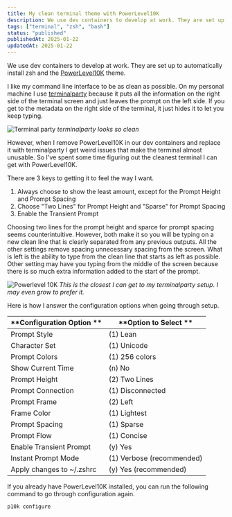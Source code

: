 ```yaml
---
title: My clean terminal theme with PowerLevel10K
description: We use dev containers to develop at work. They are set up to automatically install zsh and the PowerLevel10K theme. Although it isn't my preferred theme (terminalparty), it is customizable enough to be almost as clean.
tags: ["terminal", "zsh", "bash"]
status: "published"
publishedAt: 2025-01-22
updatedAt: 2025-01-22
---
```


We use dev containers to develop at work. They are set up to automatically install zsh and the [PowerLevel10K](https://github.com/romkatv/powerlevel10k) theme.

I like my command line interface to be as clean as possible. On my personal machine I use [terminalparty](https://github.com/ohmyzsh/ohmyzsh/wiki/Themes#terminalparty) because it puts all the information on the right side of the terminal screen and just leaves the prompt on the left side. If you get to the metadata on the right side of the terminal, it just hides it to let you keep typing.

![Terminal party](/images/terminalparty.webp)
<span class="text-base">_terminalparty looks so clean_</span>

However, when I remove PowerLevel10K in our dev containers and replace it with terminalparty I get weird issues that make the terminal almost unusable. So I've spent some time figuring out the cleanest terminal I can get with PowerLevel10K.

There are 3 keys to getting it to feel the way I want.

1. Always choose to show the least amount, except for the Prompt Height and Prompt Spacing
2. Choose "Two Lines" for Prompt Height and "Sparse" for Prompt Spacing
3. Enable the Transient Prompt

Choosing two lines for the prompt height and sparce for prompt spacing seems counterintuitive. However, both make it so you will be typing on a new clean line that is clearly separated from any previous outputs. All the other settings remove spacing unnecessary spacing from the screen. What is left is the ability to type from the clean line that starts as left as possible. Other setting may have you typing from the middle of the screen because there is so much extra information added to the start of the prompt.

![Powerlevel 10K](/images/p10.webp)
<span class="text-base">_This is the closest I can get to my terminalparty setup. I may even grow to prefer it._</span>

Here is how I answer the configuration options when going through setup.

| **Configuration Option ** | **Option to Select **     |
| ------------------------- | ------------------------- |
| Prompt Style              | (1) Lean                  |
| Character Set             | (1) Unicode               |
| Prompt Colors             | (1) 256 colors            |
| Show Current Time         | (n) No                    |
| Prompt Height             | (2) Two Lines             |
| Prompt Connection         | (1) Disconnected          |
| Prompt Frame              | (2) Left                  |
| Frame Color               | (1) Lightest              |
| Prompt Spacing            | (1) Sparse                |
| Prompt Flow               | (1) Concise               |
| Enable Transient Prompt   | (y) Yes                   |
| Instant Prompt Mode       | (1) Verbose (recommended) |
| Apply changes to ~/.zshrc | (y) Yes (recommended)     |

If you already have PowerLevel10K installed, you can run the following command to go through configuration again.

```sh
p10k configure
```
